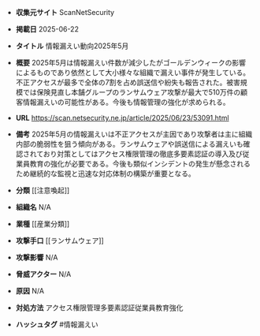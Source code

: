 - **収集元サイト**
ScanNetSecurity

- **掲載日**
2025-06-22

- **タイトル**
情報漏えい動向2025年5月

- **概要**
2025年5月は情報漏えい件数が減少したがゴールデンウィークの影響によるものであり依然として大小様々な組織で漏えい事件が発生している。不正アクセスが最多で全体の7割を占め誤送信や紛失も報告された。被害規模では保険見直し本舗グループのランサムウェア攻撃が最大で510万件の顧客情報漏えいの可能性がある。今後も情報管理の強化が求められる。

- **URL**
https://scan.netsecurity.ne.jp/article/2025/06/23/53091.html

- **備考**
2025年5月の情報漏えいは不正アクセスが主因であり攻撃者は主に組織内部の脆弱性を狙う傾向がある。ランサムウェアや誤送信による漏えいも確認されており対策としてはアクセス権限管理の徹底多要素認証の導入及び従業員教育の強化が必要である。今後も類似インシデントの発生が懸念されるため継続的な監視と迅速な対応体制の構築が重要となる。

- **分類**
[[注意喚起]]

- **組織名**
N/A

- **業種**
[[産業分類]]

- **攻撃手口**
[[ランサムウェア]]

- **攻撃影響**
N/A

- **脅威アクター**
N/A

- **原因**
N/A

- **対処方法**
アクセス権限管理多要素認証従業員教育強化

- **ハッシュタグ**
#情報漏えい
